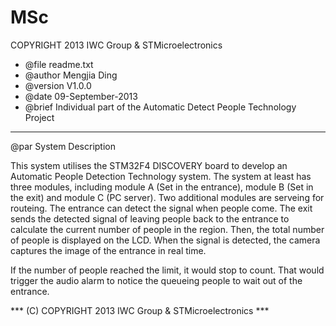 # MSc

  COPYRIGHT 2013 IWC Group & STMicroelectronics
  * @file    readme.txt 
  * @author  Mengjia Ding
  * @version V1.0.0
  * @date    09-September-2013
  * @brief   Individual part of the Automatic Detect People Technology Project
  ******************************************************************

@par System Description

This system utilises the STM32F4 DISCOVERY board to develop an Automatic People Detection Technology system. The system at least has three modules, including module A (Set in the entrance), module B (Set in the exit) and module C (PC server). Two 
additional modules are serveing for routeing. The entrance can detect the signal when people come. The exit sends the detected signal of leaving people back to the entrance to calculate the current number of people in the region. Then, the total number of people is displayed on the LCD. When the signal is detected, the camera captures the image of the entrance in real time.

If the number of people reached the limit, it would stop to count. That would trigger the audio alarm to notice the queueing people to wait out of the entrance. 

*** (C) COPYRIGHT 2013 IWC Group & STMicroelectronics ***
 
